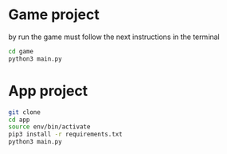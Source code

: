 # Game project

by run the game must follow the next instructions in the terminal

```sh
cd game
python3 main.py
```


# App project

```sh
git clone
cd app
source env/bin/activate
pip3 install -r requirements.txt
python3 main.py
```